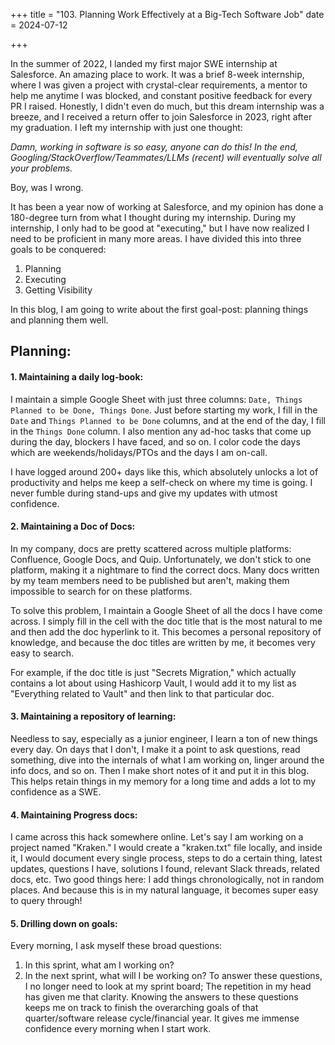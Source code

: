 +++
title = "103. Planning Work Effectively at a Big-Tech Software Job"
date = 2024-07-12

+++

In the summer of 2022, I landed my first major SWE internship at Salesforce. An amazing place to work. It was a brief 8-week internship, where I was given a project with crystal-clear requirements, a mentor to help me anytime I was blocked, and constant positive feedback for every PR I raised. Honestly, I didn't even do much, but this dream internship was a breeze, and I received a return offer to join Salesforce in 2023, right after my graduation. I left my internship with just one thought:

_Damn, working in software is so easy, anyone can do this! In the end, Googling/StackOverflow/Teammates/LLMs (recent) will eventually solve all your problems._

Boy, was I wrong.


It has been a year now of working at Salesforce, and my opinion has done a 180-degree turn from what I thought during my internship. During my internship, I only had to be good at "executing," but I have now realized I need to be proficient in many more areas. I have divided this into three goals to be conquered:


1. Planning
2. Executing
3. Getting Visibility

In this blog, I am going to write about the first goal-post: planning things and planning them well.

## Planning:

#### 1. Maintaining a daily log-book:

I maintain a simple Google Sheet with just three columns: `Date, Things Planned to be Done, Things Done`. Just before starting my work, I fill in the `Date` and `Things Planned to be Done` columns, and at the end of the day, I fill in the `Things Done` column. I also mention any ad-hoc tasks that come up during the day, blockers I have faced, and so on. I color code the days which are weekends/holidays/PTOs and the days I am on-call. 

I have logged around 200+ days like this, which absolutely unlocks a lot of productivity and helps me keep a self-check on where my time is going. I never fumble during stand-ups and give my updates with utmost confidence.   

#### 2. Maintaining a Doc of Docs:
In my company, docs are pretty scattered across multiple platforms: Confluence, Google Docs, and Quip. Unfortunately, we don't stick to one platform, making it a nightmare to find the correct docs. Many docs written by my team members need to be published but aren't, making them impossible to search for on these platforms.

To solve this problem, I maintain a Google Sheet of all the docs I have come across. I simply fill in the cell with the doc title that is the most natural to me and then add the doc hyperlink to it. This becomes a personal repository of knowledge, and because the doc titles are written by me, it becomes very easy to search.

For example, if the doc title is just "Secrets Migration," which actually contains a lot about using Hashicorp Vault, I would add it to my list as "Everything related to Vault" and then link to that particular doc.


#### 3. Maintaining a repository of learning:
Needless to say, especially as a junior engineer, I learn a ton of new things every day. On days that I don't, I make it a point to ask questions, read something, dive into the internals of what I am working on, linger around the info docs, and so on. Then I make short notes of it and put it in this blog. This helps retain things in my memory for a long time and adds a lot to my confidence as a SWE.

#### 4. Maintaining Progress docs:
I came across this hack somewhere online. Let's say I am working on a project named "Kraken." I would create a "kraken.txt" file locally, and inside it, I would document every single process, steps to do a certain thing, latest updates, questions I have, solutions I found, relevant Slack threads, related docs, etc. Two good things here: I add things chronologically, not in random places. And because this is in my natural language, it becomes super easy to query through!

#### 5. Drilling down on goals: 
Every morning, I ask myself these broad questions:
   1. In this sprint, what am I working on?
   2. In the next sprint, what will I be working on?
To answer these questions, I no longer need to look at my sprint board; The repetition in my head has given me that clarity. Knowing the answers to these questions keeps me on track to finish the overarching goals of that quarter/software release cycle/financial year. It gives me immense confidence every morning when I start work.



